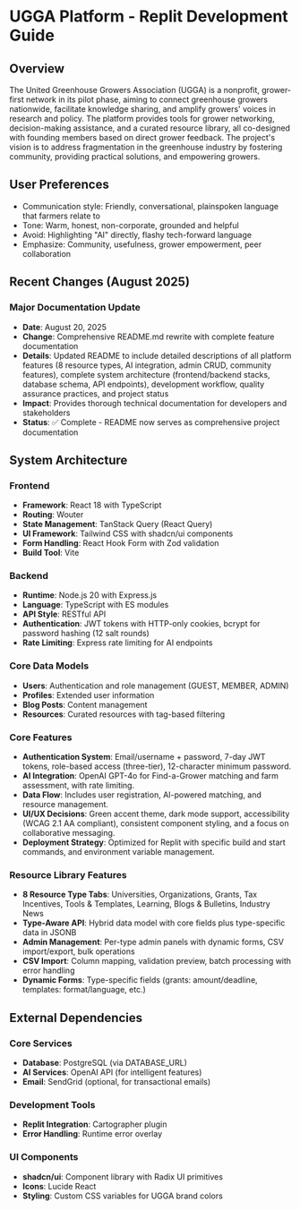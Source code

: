 # UGGA Platform - Replit Development Guide

## Overview
The United Greenhouse Growers Association (UGGA) is a nonprofit, grower-first network in its pilot phase, aiming to connect greenhouse growers nationwide, facilitate knowledge sharing, and amplify growers' voices in research and policy. The platform provides tools for grower networking, decision-making assistance, and a curated resource library, all co-designed with founding members based on direct grower feedback. The project's vision is to address fragmentation in the greenhouse industry by fostering community, providing practical solutions, and empowering growers.

## User Preferences
- Communication style: Friendly, conversational, plainspoken language that farmers relate to
- Tone: Warm, honest, non-corporate, grounded and helpful
- Avoid: Highlighting "AI" directly, flashy tech-forward language
- Emphasize: Community, usefulness, grower empowerment, peer collaboration

## Recent Changes (August 2025)
### Major Documentation Update
- **Date**: August 20, 2025
- **Change**: Comprehensive README.md rewrite with complete feature documentation
- **Details**: Updated README to include detailed descriptions of all platform features (8 resource types, AI integration, admin CRUD, community features), complete system architecture (frontend/backend stacks, database schema, API endpoints), development workflow, quality assurance practices, and project status
- **Impact**: Provides thorough technical documentation for developers and stakeholders
- **Status**: ✅ Complete - README now serves as comprehensive project documentation

## System Architecture

### Frontend
- **Framework**: React 18 with TypeScript
- **Routing**: Wouter
- **State Management**: TanStack Query (React Query)
- **UI Framework**: Tailwind CSS with shadcn/ui components
- **Form Handling**: React Hook Form with Zod validation
- **Build Tool**: Vite

### Backend
- **Runtime**: Node.js 20 with Express.js
- **Language**: TypeScript with ES modules
- **API Style**: RESTful API
- **Authentication**: JWT tokens with HTTP-only cookies, bcrypt for password hashing (12 salt rounds)
- **Rate Limiting**: Express rate limiting for AI endpoints

### Core Data Models
- **Users**: Authentication and role management (GUEST, MEMBER, ADMIN)
- **Profiles**: Extended user information
- **Blog Posts**: Content management
- **Resources**: Curated resources with tag-based filtering

### Core Features
- **Authentication System**: Email/username + password, 7-day JWT tokens, role-based access (three-tier), 12-character minimum password.
- **AI Integration**: OpenAI GPT-4o for Find-a-Grower matching and farm assessment, with rate limiting.
- **Data Flow**: Includes user registration, AI-powered matching, and resource management.
- **UI/UX Decisions**: Green accent theme, dark mode support, accessibility (WCAG 2.1 AA compliant), consistent component styling, and a focus on collaborative messaging.
- **Deployment Strategy**: Optimized for Replit with specific build and start commands, and environment variable management.

### Resource Library Features
- **8 Resource Type Tabs**: Universities, Organizations, Grants, Tax Incentives, Tools & Templates, Learning, Blogs & Bulletins, Industry News
- **Type-Aware API**: Hybrid data model with core fields plus type-specific data in JSONB
- **Admin Management**: Per-type admin panels with dynamic forms, CSV import/export, bulk operations
- **CSV Import**: Column mapping, validation preview, batch processing with error handling
- **Dynamic Forms**: Type-specific fields (grants: amount/deadline, templates: format/language, etc.)

## External Dependencies

### Core Services
- **Database**: PostgreSQL (via DATABASE_URL)
- **AI Services**: OpenAI API (for intelligent features)
- **Email**: SendGrid (optional, for transactional emails)

### Development Tools
- **Replit Integration**: Cartographer plugin
- **Error Handling**: Runtime error overlay

### UI Components
- **shadcn/ui**: Component library with Radix UI primitives
- **Icons**: Lucide React
- **Styling**: Custom CSS variables for UGGA brand colors